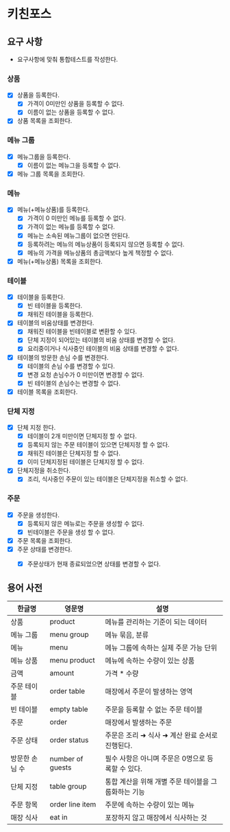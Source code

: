 # 키친포스

## 요구 사항
- 요구사항에 맞춰 통합테스트를 작성한다.
### 상품

- [x] 상품을 등록한다. 
  - [x] 가격이 0미만인 상품을 등록할 수 없다.
  - [x] 이름이 없는 상품을 등록할 수 없다.
- [x] 상품 목록을 조회한다.

### 메뉴 그룹
- [x] 메뉴그룹을 등록한다.
  - [x] 이름이 없는 메뉴그을 등록할 수 없다.
- [x] 메뉴 그룹 목록을 조회한다.

### 메뉴
- [x] 메뉴(+메뉴상품)를 등록한다.
  - [x] 가격이 0 미만인 메뉴를 등록할 수 없다.
  - [x] 가격이 없는 메뉴를 등록할 수 없다.
  - [x] 메뉴는 소속된 메뉴그룹이 없으면 안된다.
  - [x] 등록하려는 메뉴의 메뉴상품이 등록되지 않으면 등록할 수 없다.
  - [x] 메뉴의 가격을 메뉴상품의 총금액보다 높게 책정할 수 없다.
- [x] 메뉴(+메뉴상품) 목록을 조회한다.

### 테이블
- [x] 테이블을 등록한다.
  - [x] 빈 테이블을 등록한다.
  - [x] 채워진 테이블을 등록한다.
- [x] 테이블의 비움상태를 변경한다.
  - [x] 채워진 테이블을 빈테이블로 변환할 수 있다.
  - [x] 단체 지정이 되어있는 테이블의 비움 상태를 변경할 수 없다.
  - [x] 요리중이거나 식사중인 테이블의 비움 상태를 변경할 수 없다.
- [x] 테이블의 방문한 손님 수를 변경한다.
  - [x] 테이블의 손님 수를 변경할 수 있다.
  - [x] 변경 요청 손님수가 0 미만이면 변경할 수 없다.
  - [x] 빈 테이블의 손님수는 변경할 수 없다.
- [x] 테이블 목록을 조회한다.

### 단체 지정
- [x] 단체 지정 한다.
  - [x] 테이블이 2개 미만이면 단체지정 할 수 없다.
  - [x] 등록되지 않는 주문 테이블이 있으면 단체지정 할 수 없다.
  - [x] 채워진 테이블은 단체지정 할 수 없다.
  - [x] 이미 단체지정된 테이블은 단체지정 할 수 없다.
- [x] 단체지정을 취소한다.
  - [x] 조리, 식사중인 주문이 있는 테이블은 단체지정을 취소할 수 없다.

### 주문
- [x] 주문을 생성한다.
  - [x] 등록되지 않은 메뉴로는 주문을 생성할 수 없다.
  - [x] 빈테이블은 주문을 생성 할 수 없다.
- [x] 주문 목록을 조회한다.
- [x] 주문 상태를 변경한다.
  - [x] 주문상태가 현재 종료되었으면 상태를 변경할 수 없다.
  

## 용어 사전

| 한글명 | 영문명 | 설명 |
| --- | --- | --- |
| 상품 | product | 메뉴를 관리하는 기준이 되는 데이터 |
| 메뉴 그룹 | menu group | 메뉴 묶음, 분류 |
| 메뉴 | menu | 메뉴 그룹에 속하는 실제 주문 가능 단위 |
| 메뉴 상품 | menu product | 메뉴에 속하는 수량이 있는 상품 |
| 금액 | amount | 가격 * 수량 |
| 주문 테이블 | order table | 매장에서 주문이 발생하는 영역 |
| 빈 테이블 | empty table | 주문을 등록할 수 없는 주문 테이블 |
| 주문 | order | 매장에서 발생하는 주문 |
| 주문 상태 | order status | 주문은 조리 ➜ 식사 ➜ 계산 완료 순서로 진행된다. |
| 방문한 손님 수 | number of guests | 필수 사항은 아니며 주문은 0명으로 등록할 수 있다. |
| 단체 지정 | table group | 통합 계산을 위해 개별 주문 테이블을 그룹화하는 기능 |
| 주문 항목 | order line item | 주문에 속하는 수량이 있는 메뉴 |
| 매장 식사 | eat in | 포장하지 않고 매장에서 식사하는 것 |
